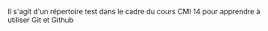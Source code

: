 Il s'agit d'un répertoire test dans le cadre du cours CMI 14 pour apprendre à utiliser Git et Github
